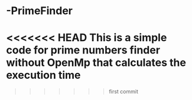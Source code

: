 # -PrimeFinder
<<<<<<< HEAD
This is a simple code for prime numbers finder without OpenMp that calculates the execution time
=======
>>>>>>> first commit

